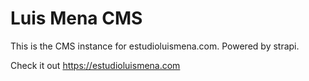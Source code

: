 # Luis Mena CMS

This is the CMS instance for estudioluismena.com. Powered by strapi.

Check it out https://estudioluismena.com
